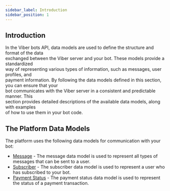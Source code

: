 ```yaml
---
sidebar_label: Introduction
sidebar_position: 1
---
```


## Introduction

In the Viber bots API, data models are used to define the structure and format of the data<br/>
exchanged between the Viber server and your bot. These models provide a standardized<br/>
way of representing various types of information, such as messages, user profiles, and<br/>
payment information. By following the data models defined in this section, you can ensure that your<br/>
bot communicates with the Viber server in a consistent and predictable manner. This<br/>
section provides detailed descriptions of the available data models, along with examples<br/>
of how to use them in your bot code.

## The Platform Data Models

The platform uses the following data models for communication with your bot:

* [Message](./message) - The message data model is used to represent all types of messages that can be sent to a user.
* [Subscriber](./subscriber) - The subscriber data model is used to represent a user who has subscribed to your bot.
* [Payment Status](./payment-status) - The payment status data model is used to represent the status of a payment transaction.